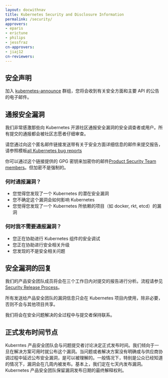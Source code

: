 ```yaml
---
layout: docwithnav
title: Kubernetes Security and Disclosure Information
permalink: /security/
approvers:
- eparis
- erictune
- philips
- jessfraz
cn-approvers:
- jiaj12
cn-reviewers:
---
```


<!--
## Security Announcements
-->
## 安全声明
<!--
Join the [kubernetes-announce](https://groups.google.com/forum/#!forum/kubernetes-announce) group for emails about security and major API announcements.
-->
加入 [kubernetes-announce](https://groups.google.com/forum/#!forum/kubernetes-announce) 群组，您将会收到有关安全方面和主要 API 的公告的电子邮件。

<!--
## Report a Vulnerability
-->
## 通报安全漏洞


<!--
We’re extremely grateful for security researchers and users that report vulnerabilities to the Kubernetes Open Source Community. All reports are thoroughly investigated by a set of community volunteers.
-->
我们非常感激那些向 Kubernetes 开源社区通报安全漏洞的安全调查者或用户。所有提交的通报都会被社区志愿者仔细审查。


<!--
To make a report, please email the private [kubernetes-security@googlegroups.com](mailto:kubernetes-security@googlegroups.com) list with the security details and the details expected for [all Kubernetes bug reports](https://git.k8s.io/kubernetes/.github/ISSUE_TEMPLATE.md).
-->
请您通过向这个匿名邮件链接发送带有关于安全方面详细信息的邮件来提交报告，请参照模板[all Kubernetes bug reports](https://git.k8s.io/kubernetes/.github/ISSUE_TEMPLATE.md)

<!--
You may encrypt your email to this list using the GPG keys of the [Product Security Team members](https://git.k8s.io/community/contributors/devel/security-release-process.md#product-security-team-pst). Encryption using GPG is NOT required to make a disclosure.
-->
你可以通过这个链接提供的 GPG 密钥来加密你的邮件[Product Security Team members](https://git.k8s.io/community/contributors/devel/security-release-process.md#product-security-team-pst)。但加密不是强制的。

<!--
### When Should I Report a Vulnerability?
-->
### 何时通报漏洞？

<!--
- You think you discovered a potential security vulnerability in Kubernetes
- You are unsure how a vulnerability affects Kubernetes
- You think you discovered a vulnerability in another project that Kubernetes depends on (e.g. docker, rkt, etcd)
-->
- 您觉得您发现了一个 Kubernetes 的潜在安全漏洞
- 您不确定这个漏洞会如何影响 Kubernetes
- 您觉得您发现了一个 Kubernetes 所依赖的项目（如 docker, rkt, etcd）的漏洞

<!--
### When Should I NOT Report a Vulnerability?
-->
### 何时我不需要通报漏洞？

<!--
- You need help tuning Kubernetes components for security
- You need help applying security related updates
- Your issue is not security related
-->
- 您正在协助进行 Kubernetes 组件的安全调试
- 您正在协助进行安全相关升级
- 您发现的不是安全相关问题

<!--
## Security Vulnerability Response
-->
## 安全漏洞的回复

<!--
Each report is acknowledged and analyzed by Product Security Team members within 3 working days. This will set off the [Security Release Process](https://git.k8s.io/community/contributors/devel/security-release-process.md#product-security-team-pst).
-->
我们的产品安全团队成员将会在三个工作日内对提交的报告进行分析。流程请参见[Security Release Process](https://git.k8s.io/community/contributors/devel/security-release-process.md#product-security-team-pst)。

<!--
Any vulnerability information shared with Product Security Team stays within Kubernetes project and will not be disseminated to other projects unless it is necessary to get the issue fixed.
-->
所有发送给产品安全团队的漏洞信息只会在 Kubernetes 项目内使用，除非必要，否则不会与其他项目共享。

<!--
As the security issue moves from triage, to identified fix, to release planning we will keep the reporter updated.
-->
我们将会在安全问题解决的全过程中与提交者保持联系。

<!--
## Public Disclosure Timing
-->
## 正式发布时间节点

<!--
A public disclosure date is negotiated by the Kubernetes product security team and the bug submitter. We prefer to fully disclose the bug as soon as possible once a user mitigation is available. It is reasonable to delay disclosure when the bug or the fix is not yet fully understood, the solution is not well-tested, or for vendor coordination. The timeframe for disclosure is from immediate (especially if it's already publicly known) to a few weeks. As a basic default, we expect report date to disclosure date to be on the order of 7 days. The Kubernetes product security team holds the final say when setting a disclosure date.
-->
Kuberntes 产品安全团队会与问题提交者讨论决定正式发布时间。我们倾向于一旦在解决方案可用时就公布这个漏洞。当问题或者解决方案没有明确或与供应商协调过程中延迟公布安全漏洞，是可以被理解的。一般情况下，特别是公众已经知道的情况下，漏洞会在几周内被发布。基本上，我们定在七天内发布漏洞。Kubernetes 产品安全团队保留漏洞发布日期的最终解释权利。
